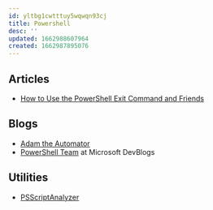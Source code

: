 ```yaml
---
id: yltbg1cwtttuy5wqwqn93cj
title: Powershell
desc: ''
updated: 1662988607964
created: 1662987895076
---
```


## Articles

- [How to Use the PowerShell Exit Command and Friends](https://adamtheautomator.com/powershell-exit/)

## Blogs

- [Adam the Automator](https://adamtheautomator.com/)
- [PowerShell Team](https://devblogs.microsoft.com/powershell/) at Microsoft DevBlogs

## Utilities

- [PSScriptAnalyzer](https://docs.microsoft.com/en-us/powershell/utility-modules/psscriptanalyzer/overview)
